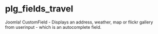 # plg_fields_travel
Joomla! CustomField - Displays an address, weather, map or flickr gallery from userinput - which is an autocomplete field.
